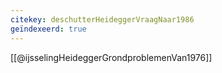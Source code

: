 ```yaml
---
citekey: deschutterHeideggerVraagNaar1986
geïndexeerd: true
---
```


[[@ijsselingHeideggerGrondproblemenVan1976]]
